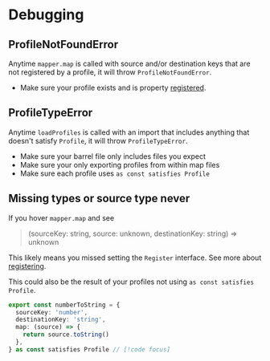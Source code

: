 # Debugging

## ProfileNotFoundError

Anytime `mapper.map` is called with source and/or destination keys that are not registered by a profile, it will throw `ProfileNotFoundError`.  

- Make sure your profile exists and is property [registered](./getting-started.md#register-the-profiles).

## ProfileTypeError

Anytime `loadProfiles` is called with an import that includes anything that doesn't satisfy `Profile`, it will throw `ProfileTypeError`.  

- Make sure your barrel file only includes files you expect
- Make sure your only exporting profiles from within map files
- Make sure each profile uses `as const satisfies Profile`

## Missing types or source type never

If you hover `mapper.map` and see

> (sourceKey: string, source: unknown, destinationKey: string) => unknown

This likely means you missed setting the `Register` interface. See more about [registering](./getting-started.md#register-the-profiles).

This could also be the result of your profiles not using `as const satisfies Profile`.

```ts
export const numberToString = {
  sourceKey: 'number',
  destinationKey: 'string',
  map: (source) => {
    return source.toString()
  },
} as const satisfies Profile // [!code focus]
```
